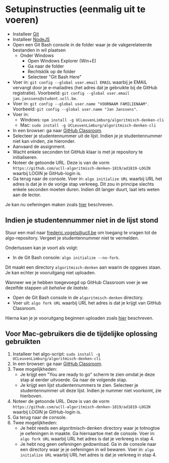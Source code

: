 # Setupinstructies (eenmalig uit te voeren)

* Installeer [Git](https://git-scm.com/)
* Installeer [NodeJS](https://nodejs.org/)
* Open een Git Bash console in de folder waar je de vakgerelateerde bestanden in wil plaatsen
  * Onder Windows
    * Open Windows Explorer (Win+E)
    * Ga naar de folder
    * Rechtsklik op de folder
    * Selecteer "Git Bash Here"
* Voer in: `git config --global user.email EMAIL` waarbij je EMAIL vervangt door je e-mailadres (het adres dat je gebruikte bij de GitHub registratie). Voorbeeld: `git config --global user.email jan.janssens@student.ucll.be`.
* Voer in: `git config --global user.name "VOORNAAM FAMILIENAAM"`. Voorbeeld: `git config --global user.name "Jan Janssens"`.
* Voer in:
  * Windows: `npm install -g UCLeuvenLimburg/algoritmisch-denken-cli`
  * Mac: `sudo install -g UCLeuvenLimburg/algoritmisch-denken-cli`
* In een browser: ga naar [GitHub Classroom](https://classroom.github.com/a/CkWbidEY).
* Selecteer je studentennummer uit de lijst. Indien je je studentennummer niet kan vinden, zie hieronder.
* Aanvaard de assignment.
* Wacht enkele seconden tot GitHub klaar is met je repository te initialiseren.
* Noteer de getoonde URL. Deze is van de vorm `https://github.com/ucll-algoritmisch-denken-1819/ad1819-LOGIN` waarbij LOGIN je GitHub-login is.
* Ga terug naar de console. Voer in: `algo initialize URL` waarbij URL het adres is dat je in de vorige stap verkreeg. Dit zou in principe slechts enkele seconden moeten duren. Indien dit langer duurt, laat iets weten aan de lector.

Je kan nu oefeningen maken zoals [hier](usage.md) beschreven.


## Indien je studentennummer niet in de lijst stond

Stuur een mail naar frederic.vogels@ucll.be om toegang te vragen tot de algo-repository. Vergeet
je studentennummer niet te vermelden.

Ondertussen kan je voort als volgt:

* In de Git Bash console: `algo initialize --no-fork`.

Dit maakt een directory `algoritmisch-denken` aan waarin de opgaves staan.
Je kan echter je vooruitgang niet uploaden.

Wanneer we je hebben toegevoegd op GitHub Classroom voer je we dezelfde stappen uit *behalve de laatste*.

* Open de Git Bash console in de `algoritmisch-denken` directory.
* Voer uit: `algo fork URL` waarbij URL het adres is dat je krijgt van GitHub Classroom.

Hierna kan je je vooruitgang beginnen uploaden zoals [hier](usage.md) beschreven.



## Voor Mac-gebruikers die de tijdelijke oplossing gebruikten

1. Installeer het algo-script: `sudo install -g UCLeuvenLimburg/algoritmisch-denken-cli`
2. In een browser: ga naar [GitHub Classroom](https://classroom.github.com/a/CkWbidEY).
3. Twee mogelijkheden:
   * Je krijgt een "You are ready to go" scherm te zien omdat je deze stap al eerder uitvoerde. Ga naar de volgende stap.
   * Je krijgt een lijst studentennummers te zien. Selecteer je studentennummer uit deze lijst. Indien je nummer niet voorkomt, zie hierboven.
4. Noteer de getoonde URL. Deze is van de vorm `https://github.com/ucll-algoritmisch-denken-1819/ad1819-LOGIN` waarbij LOGIN je GitHub-login is.
5. Ga terug naar de console.
6. Twee mogelijkheden:
   * Je hebt reeds een algoritmisch-denken directory waar je totnogtoe je oefeningen in maakte. Ga hiernaartoe met de console. Voer in: `algo fork URL` waarbij URL het adres is dat je verkreeg in stap 4.
   * Je hebt nog geen oefeningen gedownload. Ga in de console naar een directory waar je je oefeningen in wil bewaren. Voer in: `algo initialize URL` waarbij URL het adres is dat je verkreeg in stap 4.

